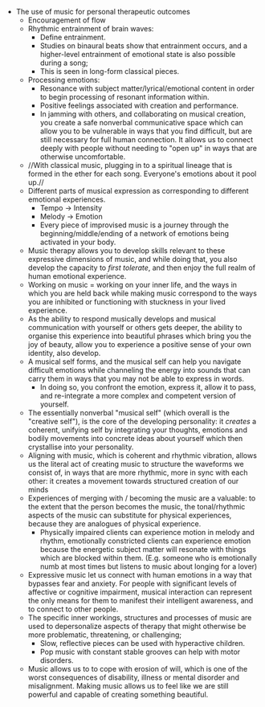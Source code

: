 
- The use of music for personal therapeutic outcomes
	- Encouragement of flow
	- Rhythmic entrainment of brain waves:
		- Define entrainment.
		- Studies on binaural beats show that entrainment occurs, and a higher-level entrainment of emotional state is also possible during a song;
		- This is seen in long-form classical pieces.
	- Processing emotions:
		- Resonance with subject matter/lyrical/emotional content in order to begin processing of resonant information within.
		- Positive feelings associated with creation and performance.
		- In jamming with others, and collaborating on musical creation, you create a safe nonverbal communicative space which can allow you to be vulnerable in ways that you find difficult, but are still necessary for full human connection. It allows us to connect deeply with people without needing to "open up" in ways that are otherwise uncomfortable.
	- //With classical music, plugging in to a spiritual lineage that is formed in the ether for each song. Everyone's emotions about it pool up.//
	- Different parts of musical expression as corresponding to different emotional experiences.
		- Tempo -> Intensity
		- Melody -> Emotion
		- Every piece of improvised music is a journey through the beginning/middle/ending of a network of emotions being activated in your body.
	- Music therapy allows you to develop skills relevant to these expressive dimensions of music, and while doing that, you also develop the capacity to *first tolerate*, and then enjoy the full realm of human emotional experience.
	- Working on music = working on your inner life, and the ways in which you are held back while making music correspond to the ways you are inhibited or functioning with stuckness in your lived experience.
	- As the ability to respond musically develops and musical communication with yourself or others gets deeper, the ability to organise this experience into beautiful phrases which bring you the joy of beauty, allow you to experience a positive sense of your own identity, also develop.
	- A musical self forms, and the musical self can help you navigate difficult emotions while channeling the energy into sounds that can carry them in ways that you may not be able to express in words.
		- In doing so, you confront the emotion, express it, allow it to pass, and re-integrate a more complex and competent version of yourself.
	- The essentially nonverbal "musical self" (which overall is the "creative self"), is the core of the developing personality: it *creates* a coherent, unifying self by integrating your thoughts, emotions and bodily movements into concrete ideas about yourself which then crystallise into your personality.
	- Aligning with music, which is coherent and rhythmic vibration, allows us the literal act of creating music to structure the waveforms we consist of, in ways that are more rhythmic, more in sync with each other: it creates a movement towards structured creation of our minds
	- Experiences of merging  with / becoming the music are a valuable: to the extent that the person becomes the music, the tonal/rhythmic aspects of the music can substitute for physical experiences, because they are analogues of physical experience. 
		- Physically impaired clients can experience motion in melody and rhythm, emotionally constricted clients can experience emotion because the energetic subject matter will resonate with things which are blocked within them. (E.g. someone who is emotionally numb at most times but listens to music about longing for a lover)
	- Expressive music let us connect with human emotions in a way that bypasses fear and anxiety. For people with significant levels of affective or cognitive impairment, musical interaction can represent the only means for them to manifest their intelligent awareness, and to connect to other people.
	- The specific inner workings, structures and processes of music are used to depersonalize aspects of therapy that might otherwise be more problematic, threatening, or challenging;
		- Slow, reflective pieces can be used with hyperactive children. 
		- Pop music with constant stable grooves can help with motor disorders. 
	- Music allows us to to cope with erosion of will, which is one of the worst consequences of disability, illness or mental disorder and misalignment. Making music allows us to feel like we are still powerful and capable of creating something beautiful.
